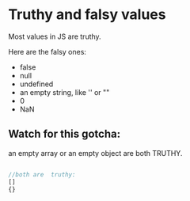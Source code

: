 # Truthy and falsy values

Most values in JS are truthy.

Here are the falsy ones:

- false
- null
- undefined
- an empty string, like '' or ""
- 0
- NaN

## Watch for this gotcha:

an empty array or an empty object are both TRUTHY.

```js

//both are  truthy:
[]
{}
```